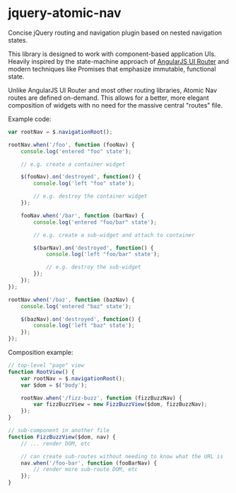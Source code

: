 # jquery-atomic-nav
Concise jQuery routing and navigation plugin based on nested navigation states.

This library is designed to work with component-based application UIs. Heavily inspired by the state-machine approach of [AngularJS UI Router](https://github.com/angular-ui/ui-router) and modern techniques like Promises that emphasize immutable, functional state.

Unlike AngularJS UI Router and most other routing libraries, Atomic Nav routes are defined on-demand. This allows for a better, more elegant composition of widgets with no need for the massive central "routes" file.

Example code:

```js
var rootNav = $.navigationRoot();

rootNav.when('/foo', function (fooNav) {
    console.log('entered "foo" state');

    // e.g. create a container widget

    $(fooNav).on('destroyed', function() {
        console.log('left "foo" state');

        // e.g. destroy the container widget
    });

    fooNav.when('/bar', function (barNav) {
        console.log('entered "foo/bar" state');

        // e.g. create a sub-widget and attach to container

        $(barNav).on('destroyed', function() {
            console.log('left "foo/bar" state');

            // e.g. destroy the sub-widget
        });
    });
});

rootNav.when('/baz', function (bazNav) {
    console.log('entered "baz" state');

    $(bazNav).on('destroyed', function() {
        console.log('left "baz" state');
    });
});
```

Composition example:

```js
// top-level "page" view
function RootView() {
    var rootNav = $.navigationRoot();
    var $dom = $('body');

    rootNav.when('/fizz-buzz', function (fizzBuzzNav) {
        var fizzBuzzView = new FizzBuzzView($dom, fizzBuzzNav);
    });
}

// sub-component in another file
function FizzBuzzView($dom, nav) {
    // ... render DOM, etc

    // can create sub-routes without needing to know what the URL is
    nav.when('/foo-bar', function (fooBarNav) {
        // render more sub-route DOM, etc
    });
}
```
